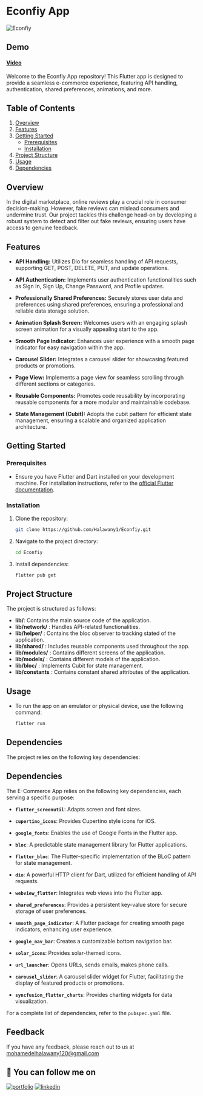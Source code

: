 # Econfiy App
![Econfiy](https://github.com/Halawany1/Econfiy/assets/96886506/1bcd645b-5a06-4c28-8d4d-e5a600095d11)

## Demo
#### [Video](https://drive.google.com/file/d/1yBXzHifhEfsV9QnJVYxqKPJk38UCPLuN/view?usp=sharing)

Welcome to the Econfiy App repository! This Flutter app is designed to provide a seamless e-commerce experience, featuring API handling, authentication, shared preferences, animations, and more.

## Table of Contents
1. [Overview](#overview)
2. [Features](#features)
3. [Getting Started](#getting-started)
   - [Prerequisites](#prerequisites)
   - [Installation](#installation)
4. [Project Structure](#project-structure)
5. [Usage](#usage)
6. [Dependencies](#dependencies)

## Overview

In the digital marketplace, online reviews play a crucial role in consumer decision-making. However, fake reviews can mislead consumers and undermine trust. Our project tackles this challenge head-on by developing a robust system to detect and filter out fake reviews, ensuring users have access to genuine feedback.


## Features

- **API Handling:** Utilizes Dio for seamless handling of API requests, supporting GET, POST, DELETE, PUT, and update operations.

- **API Authentication:** Implements user authentication functionalities such as Sign In, Sign Up, Change Password, and Profile updates.

- **Professionally Shared Preferences:** Securely stores user data and preferences using shared preferences, ensuring a professional and reliable data storage solution.

- **Animation Splash Screen:** Welcomes users with an engaging splash screen animation for a visually appealing start to the app.

- **Smooth Page Indicator:** Enhances user experience with a smooth page indicator for easy navigation within the app.

- **Carousel Slider:** Integrates a carousel slider for showcasing featured products or promotions.

- **Page View:** Implements a page view for seamless scrolling through different sections or categories.

- **Reusable Components:** Promotes code reusability by incorporating reusable components for a more modular and maintainable codebase.

- **State Management (Cubit):** Adopts the cubit pattern for efficient state management, ensuring a scalable and organized application architecture.

## Getting Started

### Prerequisites

- Ensure you have Flutter and Dart installed on your development machine. For installation instructions, refer to the [official Flutter documentation](https://flutter.dev/docs/get-started/install).

### Installation

1. Clone the repository:

   ```bash
   git clone https://github.com/Halawany1/Econfiy.git
1. Navigate to the project directory:
    ```bash
   cd Econfiy
2. Install dependencies:
    ```bash
   flutter pub get
    
## Project Structure

The project is structured as follows:

- **lib/**: Contains the main source code of the application.
- **lib/network/** : Handles API-related functionalities.
- **lib/helper/** : Contains the bloc observer to tracking stated of the application.
- **lib/shared/** : Includes reusable components used throughout the app.
- **lib/modules/** : Contains different screens of the application.
- **lib/models/** :  Contains different models of the application.
- **lib/bloc/** : Implements Cubit for state management.
- **lib/constants** : Contains constant shared attributes of the application.
  
## Usage
- To run the app on an emulator or physical device, use the following command:
   ```bash
   flutter run

## Dependencies
The project relies on the following key dependencies:

## Dependencies

The E-Commerce App relies on the following key dependencies, each serving a specific purpose:

- **`flutter_screenutil`**:  Adapts screen and font sizes.
  
- **`cupertino_icons`**: Provides Cupertino style icons for iOS.

- **`google_fonts`**: Enables the use of Google Fonts in the Flutter app.

- **`bloc`**: A predictable state management library for Flutter applications.

- **`flutter_bloc`**: The Flutter-specific implementation of the BLoC pattern for state management.

- **`dio`**: A powerful HTTP client for Dart, utilized for efficient handling of API requests.

- **`webview_flutter`**: Integrates web views into the Flutter app.

- **`shared_preferences`**: Provides a persistent key-value store for secure storage of user preferences.

- **`smooth_page_indicator`**: A Flutter package for creating smooth page indicators, enhancing user experience.
  
- **`google_nav_bar`**: Creates a customizable bottom navigation bar.

- **`solar_icons`**: Provides solar-themed icons.

- **`url_launcher`**: Opens URLs, sends emails, makes phone calls.

- **`carousel_slider`**: A carousel slider widget for Flutter, facilitating the display of featured products or promotions.

- **`syncfusion_flutter_charts`**: Provides charting widgets for data visualization.
  
For a complete list of dependencies, refer to the `pubspec.yaml` file.

## Feedback

If you have any feedback, please reach out to us at mohamedelhalawany120@gmail.com

## 🔗 You can follow me on

[![portfolio](https://img.shields.io/badge/GitHub-100000?style=for-the-badge&logo=github&logoColor=white)](https://github.com/halawany1)
[![linkedin](https://img.shields.io/badge/linkedin-0A66C2?style=for-the-badge&logo=linkedin&logoColor=white)](https://www.linkedin.com/in/mohamed-elhalawany-329314220/)

